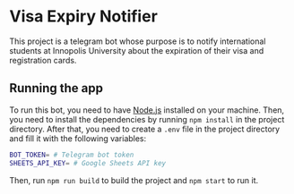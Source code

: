 # Visa Expiry Notifier

This project is a telegram bot whose purpose is to notify international students at Innopolis
University about the expiration of their visa and registration cards.

## Running the app

To run this bot, you need to have [Node.js](https://nodejs.org/en/) installed on your machine.
Then, you need to install the dependencies by running `npm install` in the project directory.
After that, you need to create a `.env` file in the project directory and fill it with the following variables:

```bash
BOT_TOKEN= # Telegram bot token
SHEETS_API_KEY= # Google Sheets API key
```

Then, run `npm run build` to build the project and `npm start` to run it.
